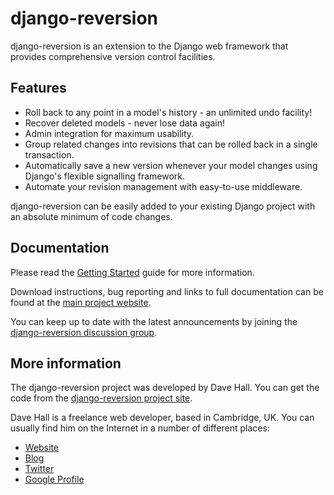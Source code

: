 django-reversion
================

django-reversion is an extension to the Django web framework that provides
comprehensive version control facilities.

Features
--------

*   Roll back to any point in a model's history - an unlimited undo facility!
*   Recover deleted models - never lose data again!
*   Admin integration for maximum usability.
*   Group related changes into revisions that can be rolled back in a single
    transaction.
*   Automatically save a new version whenever your model changes using Django's
    flexible signalling framework.
*   Automate your revision management with easy-to-use middleware.

django-reversion can be easily added to your existing Django project with an
absolute minimum of code changes.


Documentation
-------------

Please read the [Getting Started][] guide for more information.

[Getting Started]: http://code.google.com/p/django-reversion/wiki/GettingStarted
    "Getting started with django-reversion"
    
Download instructions, bug reporting and links to full documentation can be
found at the [main project website][].

[main project website]: http://code.google.com/p/django-reversion/
    "django-reversion on Google Code"

You can keep up to date with the latest announcements by joining the
[django-reversion discussion group][].

[django-reversion discussion group]: http://groups.google.com/group/django-reversion
    "django-reversion Google Group"

    
More information
----------------

The django-reversion project was developed by Dave Hall. You can get the code
from the [django-reversion project site][].

[django-reversion project site]: http://code.google.com/p/django-reversion/
    "django-reversion on Google Code"
    
Dave Hall is a freelance web developer, based in Cambridge, UK. You can usually
find him on the Internet in a number of different places:

*   [Website](http://www.etianen.com/ "Dave Hall's homepage")
*   [Blog](http://www.etianen.com/blog/developers/ "Dave Hall's blog")
*   [Twitter](http://twitter.com/etianen "Dave Hall on Twitter")
*   [Google Profile](http://www.google.com/profiles/david.etianen "Dave Hall's Google profile")
